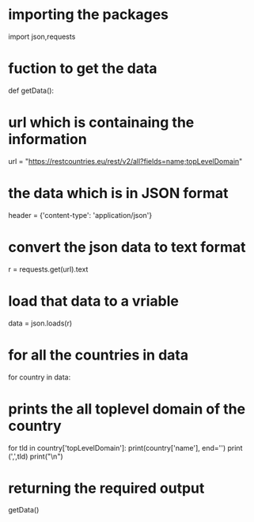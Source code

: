 # importing the packages

import json,requests 

# fuction to get the data
def getData(): 

# url which is containaing the information
  url = "https://restcountries.eu/rest/v2/all?fields=name;topLevelDomain" 
  
  # the data which is in JSON format
  header = {'content-type': 'application/json'} 
  
  # convert the json data to text format
  r = requests.get(url).text 
  
   # load that data to a vriable
  data = json.loads(r)
  
  # for all the countries in data
  for country in data:   
  
 # prints the all toplevel domain of the country
   
   for tld in country['topLevelDomain']: 
      print(country['name'], end='')
      print (',',tld)
      print("\n")
      
# returning the required output
getData() 



